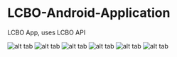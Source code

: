 # LCBO-Android-Application
LCBO App, uses LCBO API<br/>

![alt tab](http://i.imgur.com/pMl8jSM.png) ![alt tab](http://i.imgur.com/QMZDypu.png) ![alt tab](http://i.imgur.com/TdEtVhg.png)
![alt tab](http://i.imgur.com/VqkkPDY.png) ![alt tab](http://i.imgur.com/poRQUr5.png) ![alt tab](http://i.imgur.com/8Jotfta.png)
